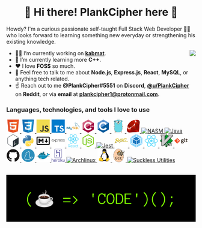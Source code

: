 <h1 align="center">👋 Hi there! PlankCipher here 🤝</h1>

Howdy? I'm a curious passionate self-taught Full Stack Web Developer 👨‍💻 who looks forward to learning something new everyday or strengthening his existing knowledge.

<img src="https://github-readme-stats.vercel.app/api?username=plankcipher&count_private=true&show_icons=true&include_all_commits=true&theme=chartreuse-dark&custom_title=PlankCipher's%20GitHub%20Stats" align="right">

- 👨‍💻 I’m currently working on [**kabmat**](https://github.com/PlankCipher/kabmat).
- 🌱 I’m currently learning more **C++**.
- ❤️ I love **FOSS** so much.
- 💬 Feel free to talk to me about **Node.js**, **Express.js**, **React**, **MySQL**, or anything tech related.
- ☝️ Reach out to me **@PlankCipher#5551** on **Discord**, [**@u/PlankCipher**](https://www.reddit.com/u/PlankCipher) on **Reddit**, or via **email** at **plankcipher1@protonmail.com**.

### Languages, technologies, and tools I love to use

<!-- HTML -->
<a href="https://developer.mozilla.org/en-us/docs/Web/HTML">
  <img alt="HTML5" src="https://raw.githubusercontent.com/devicons/devicon/master/icons/html5/html5-original.svg" width="36" height="36">
</a>

<!-- CSS -->
<a href="https://developer.mozilla.org/en-us/docs/Web/CSS">
  <img alt="CSS3" src="https://raw.githubusercontent.com/devicons/devicon/master/icons/css3/css3-original.svg" width="36" height="36">
</a>

<!-- JavaScript -->
<a href="https://developer.mozilla.org/en-us/docs/Web/JavaScript">
  <img alt="JavaScript" src="https://raw.githubusercontent.com/devicons/devicon/master/icons/javascript/javascript-original.svg" width="36" height="36">
</a>

<!-- TypeScript -->
<a href="https://www.typescriptlang.org/">
  <img alt="TypeScript" src="https://raw.githubusercontent.com/devicons/devicon/master/icons/typescript/typescript-original.svg" width="36" height="36">
</a>

<!-- MySQL -->
<a href="https://www.mysql.com/">
  <img alt="MySQL" src="https://raw.githubusercontent.com/devicons/devicon/master/icons/mysql/mysql-original-wordmark.svg" width="36" height="36">
</a>

<!-- C++ -->
<a href="https://isocpp.org/">
  <img alt="C++" src="https://raw.githubusercontent.com/devicons/devicon/master/icons/cplusplus/cplusplus-original.svg" width="36" height="36">
</a>

<!-- C -->
<a href="https://en.wikipedia.org/wiki/C_(programming_language)">
  <img alt="C" src="https://raw.githubusercontent.com/devicons/devicon/master/icons/c/c-original.svg" width="36" height="36">
</a>

<!-- Go -->
<a href="https://go.dev/">
  <img alt="Go" src="https://raw.githubusercontent.com/devicons/devicon/master/icons/go/go-original.svg" width="36" height="36">
</a>

<!-- Ruby -->
<a href="https://www.ruby-lang.org/en/">
  <img alt="Ruby" src="https://raw.githubusercontent.com/devicons/devicon/master/icons/ruby/ruby-original.svg" width="36" height="36">
</a>

<!-- NASM -->
<a href="https://www.nasm.us/">
  <img alt="NASM" src="https://www.nasm.us/images/nasm.png" width="36" height="36">
</a>

<!-- Java -->
<a href="https://www.oracle.com/java/">
  <img alt="Java" src="https://upload.wikimedia.org/wikipedia/en/3/30/Java_programming_language_logo.svg" width="36" height="36">
</a>

<!-- Bash -->
<a href="https://www.gnu.org/software/bash/">
  <img alt="Bash" src="https://raw.githubusercontent.com/devicons/devicon/master/icons/bash/bash-original.svg" width="36" height="36">
</a>

<!-- Python -->
<a href="https://www.python.org/">
  <img alt="Python" src="https://raw.githubusercontent.com/devicons/devicon/master/icons/python/python-original.svg" width="36" height="36">
</a>

<!-- Markdown -->
<a href="https://daringfireball.net/projects/markdown/">
  <img alt="Markdown" src="https://raw.githubusercontent.com/devicons/devicon/master/icons/markdown/markdown-original.svg" width="36" height="36">
</a>

<!-- Express -->
<a href=https://expressjs.com/>
  <img alt="Express.js" src="https://raw.githubusercontent.com/devicons/devicon/master/icons/express/express-original-wordmark.svg" width="36" height="36">
</a>

<!-- React -->
<a href="https://reactjs.org/">
  <img alt="React" src="https://raw.githubusercontent.com/devicons/devicon/master/icons/react/react-original-wordmark.svg" width="36" height="36">
</a>

<!-- Node.js -->
<a href="https://nodejs.org/en/">
  <img alt="Node.js" src="https://raw.githubusercontent.com/devicons/devicon/master/icons/nodejs/nodejs-original.svg" width="36" height="36">
</a>

<!-- Jest -->
<a href="https://jestjs.io/">
  <img alt="Jest" src="https://raw.githubusercontent.com/facebook/jest/master/website/static/img/jest.png" width="36" height="36">
</a>

<!-- Babel -->
<a href="https://babeljs.io/">
  <img alt="Babel JS" src="https://raw.githubusercontent.com/devicons/devicon/master/icons/babel/babel-original.svg" width="36" height="36">
</a>

<!-- Webpack -->
<a href="https://webpack.js.org/">
  <img alt="Webpack" src="https://raw.githubusercontent.com/devicons/devicon/master/icons/webpack/webpack-original.svg" width="36" height="36">
</a>

<!-- React Native -->
<a href="https://reactnative.dev/">
  <img alt="React Native" src="https://raw.githubusercontent.com/devicons/devicon/master/icons/react/react-original.svg" width="36" height="36">
</a>

<!-- Vim -->
<a href="https://www.vim.org/">
  <img alt="Vim" src="https://raw.githubusercontent.com/devicons/devicon/master/icons/vim/vim-original.svg" width="36" height="36">
</a>

<!-- Git -->
<a href="https://git-scm.com/">
  <img alt="Git" src="https://raw.githubusercontent.com/devicons/devicon/master/icons/git/git-original-wordmark.svg" width="36" height="36">
</a>

<!-- GitHub -->
<a href="https://github.com/">
  <img alt="GitHub" src="https://raw.githubusercontent.com/devicons/devicon/master/icons/github/github-original.svg" width="36" height="36">
</a>

<!-- Yarn -->
<a href="https://yarnpkg.com/">
  <img alt="Yarn" src="https://raw.githubusercontent.com/devicons/devicon/master/icons/yarn/yarn-original.svg" width="36" height="36">
</a>

<!-- Docker -->
<a href="https://www.docker.com/">
  <img alt="Docker" src="https://raw.githubusercontent.com/devicons/devicon/master/icons/docker/docker-original.svg" width="36" height="36">
</a>

<!-- Heroku -->
<a href="https://www.heroku.com/">
  <img alt="Heroku" src="https://raw.githubusercontent.com/devicons/devicon/master/icons/heroku/heroku-original-wordmark.svg" width="36" height="36">
</a>

<!-- Arch -->
<a href="https://archlinux.org/">
  <img alt="Archlinux" src="https://upload.wikimedia.org/wikipedia/commons/archive/a/a5/20151125181813%21Archlinux-icon-crystal-64.svg" width="36" height="36">
</a>

<!-- Linux -->
<a href="https://www.kernel.org/">
  <img alt="Linux" src="https://raw.githubusercontent.com/devicons/devicon/master/icons/linux/linux-original.svg" width="36" height="36">
</a>

<!-- GCC -->
<a href="https://gcc.gnu.org/">
  <img alt="GCC" src="https://raw.githubusercontent.com/devicons/devicon/master/icons/gcc/gcc-original.svg" width="36" height="36">
</a>

<!-- Suckless Utilities -->
<a href="https://suckless.org">
  <img alt="Suckless Utilities" src="https://upload.wikimedia.org/wikipedia/commons/1/1a/Suckless_logo.svg" width="36" height="36">
</a>

<br>
<br>

![Code snippet](./assets/code_snippet.png)
